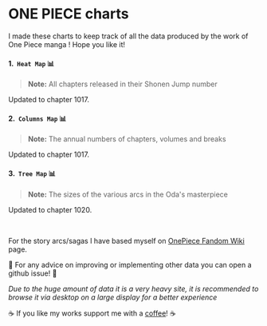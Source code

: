 # ONE PIECE charts

I made these charts to keep track of all the data produced by the work of One Piece manga ! Hope you like it!

#### 1.&nbsp; `Heat Map` 📊

> **Note:** All chapters released in their Shonen Jump number 

Updated to chapter 1017.


#### 2.&nbsp; `Columns Map` 📊

> **Note:** The annual numbers of chapters, volumes and breaks

Updated to chapter 1017.

#### 3.&nbsp; `Tree Map` 📊

> **Note:** The sizes of the various arcs in the Oda's masterpiece

Updated to chapter 1020.

<br />

For the story arcs/sagas I have based myself on [OnePiece Fandom Wiki](https://onepiece.fandom.com/wiki/Story_Arcs) page.
<br />

📢 For any advice on improving or implementing other data you can open a github issue! 📢
<br />

_Due to the huge amount of data it is a very heavy site, it is recommended to browse it via desktop on a large display for a better experience_

☕️ If you like my works support me with a [coffee](https://ko-fi.com/davidefiorini)! ☕️ 

